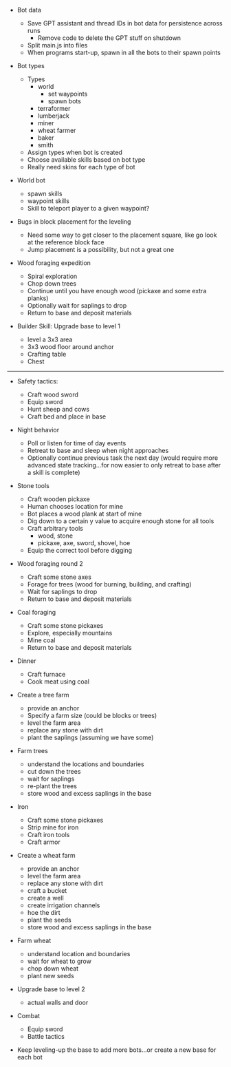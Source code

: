 
- Bot data
    - Save GPT assistant and thread IDs in bot data for persistence across runs
        - Remove code to delete the GPT stuff on shutdown
    - Split main.js into files
    - When programs start-up, spawn in all the bots to their spawn points

- Bot types
    - Types
        - world
            - set waypoints
            - spawn bots
        - terraformer
        - lumberjack
        - miner
        - wheat farmer
        - baker
        - smith
    - Assign types when bot is created
    - Choose available skills based on bot type
    - Really need skins for each type of bot

- World bot
    - spawn skills
    - waypoint skills
    - Skill to teleport player to a given waypoint?

- Bugs in block placement for the leveling
    - Need some way to get closer to the placement square, like go look at the reference block face
    - Jump placement is a possibility, but not a great one

- Wood foraging expedition
    - Spiral exploration
    - Chop down trees
    - Continue until you have enough wood (pickaxe and some extra planks)
    - Optionally wait for saplings to drop
    - Return to base and deposit materials

- Builder Skill: Upgrade base to level 1
    - level a 3x3 area
    - 3x3 wood floor around anchor
    - Crafting table
    - Chest

---

- Safety tactics:
    - Craft wood sword
    - Equip sword
    - Hunt sheep and cows
    - Craft bed and place in base

- Night behavior
    - Poll or listen for time of day events
    - Retreat to base and sleep when night approaches
    - Optionally continue previous task the next day (would require more advanced state tracking...for now easier to only retreat to base after a skill is complete)

- Stone tools
    - Craft wooden pickaxe
    - Human chooses location for mine
    - Bot places a wood plank at start of mine
    - Dig down to a certain y value to acquire enough stone for all tools
    - Craft arbitrary tools
        - wood, stone
        - pickaxe, axe, sword, shovel, hoe
    - Equip the correct tool before digging

- Wood foraging round 2
    - Craft some stone axes
    - Forage for trees (wood for burning, building, and crafting)
    - Wait for saplings to drop
    - Return to base and deposit materials

- Coal foraging
    - Craft some stone pickaxes
    - Explore, especially mountains
    - Mine coal
    - Return to base and deposit materials

- Dinner
    - Craft furnace
    - Cook meat using coal

- Create a tree farm
    - provide an anchor
    - Specify a farm size (could be blocks or trees)
    - level the farm area
    - replace any stone with dirt
    - plant the saplings (assuming we have some)

- Farm trees
    - understand the locations and boundaries
    - cut down the trees
    - wait for saplings
    - re-plant the trees
    - store wood and excess saplings in the base

- Iron
    - Craft some stone pickaxes
    - Strip mine for iron
    - Craft iron tools
    - Craft armor

- Create a wheat farm
    - provide an anchor
    - level the farm area
    - replace any stone with dirt
    - craft a bucket
    - create a well
    - create irrigation channels
    - hoe the dirt
    - plant the seeds
    - store wood and excess saplings in the base

- Farm wheat
    - understand location and boundaries
    - wait for wheat to grow
    - chop down wheat
    - plant new seeds

- Upgrade base to level 2
    - actual walls and door

- Combat
    - Equip sword
    - Battle tactics

- Keep leveling-up the base to add more bots...or create a new base for each bot
